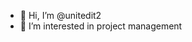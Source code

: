- 👋 Hi, I’m @unitedit2
- 👀 I’m interested in project management

<!---
unitedit2/unitedit2 is a ✨ special ✨ repository because its `README.md` (this file) appears on your GitHub profile.
You can click the Preview link to take a look at your changes.
--->
